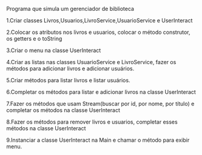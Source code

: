 Programa que simula um gerenciador de biblioteca

1.Criar classes Livros,Usuarios,LivroService,UsuarioService e UserInteract

2.Colocar os atributos nos livros e usuarios, colocar o método construtor, os getters e o toString

3.Criar o menu na classe UserInteract

4.Criar as listas nas classes UsuarioService e LivroService, fazer os métodos para adicionar livros e 
adicionar usuários.

5.Criar métodos para listar livros e listar usuários.

6.Completar os métodos para listar e adicionar livros na classe UserInteract

7.Fazer os métodos que usam Stream(buscar por id, por nome, por título) e completar os métodos na classe UserInteract

8.Fazer os métodos para remover livros e usuarios, completar esses métodos na classe UserInteract

9.Instanciar a classe UserInteract na Main e chamar o método para exibir menu.

